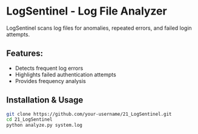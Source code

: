 # LogSentinel - Log File Analyzer  

LogSentinel scans log files for anomalies, repeated errors, and failed login attempts.

## Features:
- Detects frequent log errors  
- Highlights failed authentication attempts  
- Provides frequency analysis  

## Installation & Usage  
```bash
git clone https://github.com/your-username/21_LogSentinel.git  
cd 21_LogSentinel  
python analyze.py system.log  
